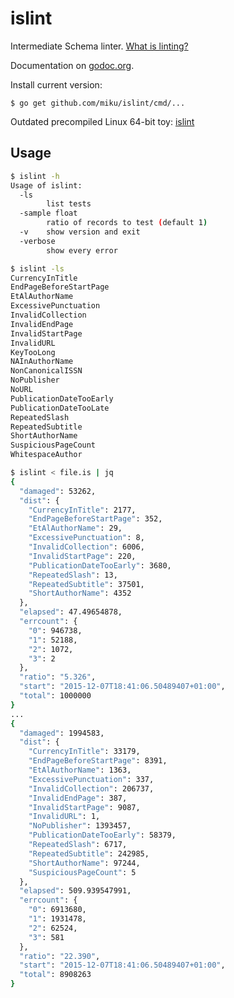 islint
======

Intermediate Schema linter. [What is linting?](http://stackoverflow.com/questions/8503559/what-is-linting)

Documentation on [godoc.org](https://godoc.org/github.com/miku/islint).

Install current version:

    $ go get github.com/miku/islint/cmd/...

Outdated precompiled Linux 64-bit toy: [islint](https://github.com/miku/islint/releases/download/v0.1.4/islint)

Usage
-----

```sh
$ islint -h
Usage of islint:
  -ls
        list tests
  -sample float
        ratio of records to test (default 1)
  -v    show version and exit
  -verbose
        show every error

$ islint -ls
CurrencyInTitle
EndPageBeforeStartPage
EtAlAuthorName
ExcessivePunctuation
InvalidCollection
InvalidEndPage
InvalidStartPage
InvalidURL
KeyTooLong
NAInAuthorName
NonCanonicalISSN
NoPublisher
NoURL
PublicationDateTooEarly
PublicationDateTooLate
RepeatedSlash
RepeatedSubtitle
ShortAuthorName
SuspiciousPageCount
WhitespaceAuthor

$ islint < file.is | jq
{
  "damaged": 53262,
  "dist": {
    "CurrencyInTitle": 2177,
    "EndPageBeforeStartPage": 352,
    "EtAlAuthorName": 29,
    "ExcessivePunctuation": 8,
    "InvalidCollection": 6006,
    "InvalidStartPage": 220,
    "PublicationDateTooEarly": 3680,
    "RepeatedSlash": 13,
    "RepeatedSubtitle": 37501,
    "ShortAuthorName": 4352
  },
  "elapsed": 47.49654878,
  "errcount": {
    "0": 946738,
    "1": 52188,
    "2": 1072,
    "3": 2
  },
  "ratio": "5.326",
  "start": "2015-12-07T18:41:06.50489407+01:00",
  "total": 1000000
}
...
{
  "damaged": 1994583,
  "dist": {
    "CurrencyInTitle": 33179,
    "EndPageBeforeStartPage": 8391,
    "EtAlAuthorName": 1363,
    "ExcessivePunctuation": 337,
    "InvalidCollection": 206737,
    "InvalidEndPage": 387,
    "InvalidStartPage": 9087,
    "InvalidURL": 1,
    "NoPublisher": 1393457,
    "PublicationDateTooEarly": 58379,
    "RepeatedSlash": 6717,
    "RepeatedSubtitle": 242985,
    "ShortAuthorName": 97244,
    "SuspiciousPageCount": 5
  },
  "elapsed": 509.939547991,
  "errcount": {
    "0": 6913680,
    "1": 1931478,
    "2": 62524,
    "3": 581
  },
  "ratio": "22.390",
  "start": "2015-12-07T18:41:06.50489407+01:00",
  "total": 8908263
}
```
